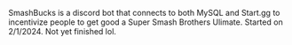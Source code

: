 SmashBucks is a discord bot that connects to both MySQL and Start.gg to incentivize people to get good a Super Smash Brothers Ulimate.
Started on 2/1/2024.
Not yet finished lol.

